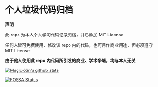 # 个人垃圾代码归档

<b>声明</b>

此 repo 为本人个人学习代码记录归档，并已添加 MIT License

任何人皆可免费使用、修改该 repo 内的代码，也可用作商业用途，但必须遵守 MIT License

<b>由于他人使用此 repo 内代码所引发的商业、学术争端，均与本人无关</b>

[![Magic-Xin's github stats](https://github-readme-stats.vercel.app/api?username=Magic-Xin&show_icons=true&count_private=true)](https://github.com/anuraghazra/github-readme-stats)

[![FOSSA Status](https://app.fossa.com/api/projects/git%2Bgithub.com%2FMagic-Xin%2FCoding.svg?type=large)](https://app.fossa.com/projects/git%2Bgithub.com%2FMagic-Xin%2FCoding?ref=badge_large)
